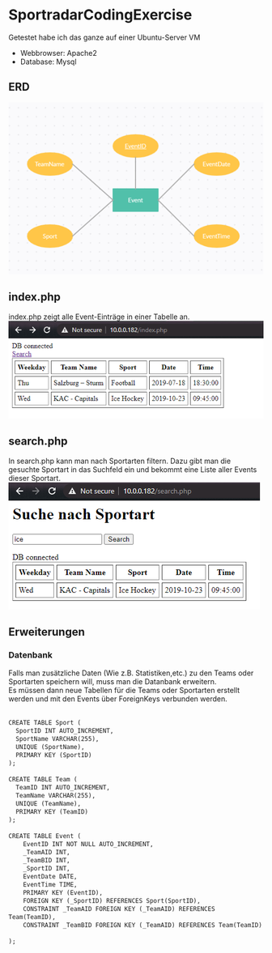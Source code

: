 # SportradarCodingExercise
Getestet habe ich das ganze auf einer Ubuntu-Server VM
* Webbrowser: Apache2
* Database:   Mysql
## ERD
![alt text](png/ERD.png "ERD")

## index.php
index.php zeigt alle Event-Einträge in einer Tabelle an.  
![alt text](png/index.png "index.php")

## search.php
In search.php kann man nach Sportarten filtern. Dazu gibt man die gesuchte Sportart in das Suchfeld ein und bekommt eine Liste aller Events dieser Sportart.  
![alt text](png/search.png "search.php")

## Erweiterungen
### Datenbank
Falls man zusätzliche Daten (Wie z.B. Statistiken,etc.) zu den Teams oder Sportarten speichern will, muss man die Datanbank erweitern.  
Es müssen dann neue Tabellen für die Teams oder Sportarten erstellt werden und mit den Events über ForeignKeys verbunden werden.  

```mysql

CREATE TABLE Sport (
  SportID INT AUTO_INCREMENT,
  SportName VARCHAR(255),
  UNIQUE (SportName),
  PRIMARY KEY (SportID)
);

CREATE TABLE Team (
  TeamID INT AUTO_INCREMENT,
  TeamName VARCHAR(255),
  UNIQUE (TeamName),
  PRIMARY KEY (TeamID)
);

CREATE TABLE Event (
    EventID INT NOT NULL AUTO_INCREMENT,
    _TeamAID INT,
    _TeamBID INT,
    _SportID INT,
    EventDate DATE,
    EventTime TIME,
    PRIMARY KEY (EventID),
    FOREIGN KEY (_SportID) REFERENCES Sport(SportID),
    CONSTRAINT _TeamAID FOREIGN KEY (_TeamAID) REFERENCES Team(TeamID),
    CONSTRAINT _TeamBID FOREIGN KEY (_TeamAID) REFERENCES Team(TeamID)

);
```
